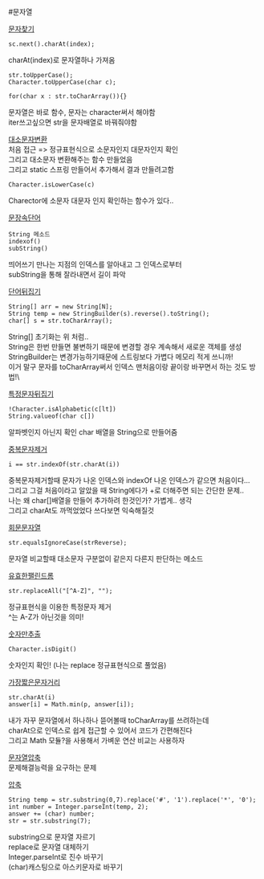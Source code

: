 #문자열

[문자찾기](문자찾기.java)  
```
sc.next().charAt(index);
```
charAt(index)로 문자열하나 가져옴
```
str.toUpperCase();
Character.toUpperCase(char c);

for(char x : str.toCharArray()){}
```
문자열은 바로 함수, 문자는 character써서 해야함   
iter쓰고싶으면 str을 문자배열로 바꿔줘야함

[대소문자변환](대소문자변환.java)   
처음 접근 => 정규표현식으로 소문자인지 대문자인지 확인   
그리고 대소문자 변환해주는 함수 만들었음   
그리고 static 스프링 만들어서 추가해서 결과 만들려고함
```
Character.isLowerCase(c)
```
Charector에 소문자 대문자 인지 확인하는 함수가 있다..   

[문장속단어](문장속단어.java)
```
String 메소드
indexof()
subString()
```
띄어쓰기 만나는 지점의 인덱스를 알아내고 그 인덱스로부터   
subString을 통해 잘라내면서 길이 파악     

[단어뒤집기](단어뒤집기.java)
```
String[] arr = new String[N];
String temp = new StringBuilder(s).reverse().toString();
char[] s = str.toCharArray();
```
String[] 초기화는 위 처럼..   
String은 한번 만들면 불변하기 때문에 변경할 경우 계속해서 새로운 객체를 생성\
StringBuilder는 변경가능하기때문에 스트링보다 가볍다 메모리 적게 쓰니까!\
이거 말구 문자를 toCharArray써서 인덱스 맨처음이랑 끝이랑 바꾸면서 하는 것도 방법!\

[특정문자뒤집기](특정문자뒤집기.java)
```
!Character.isAlphabetic(c[lt])
String.valueof(char c[])
```
알파벳인지 아닌지 확인
char 배열을 String으로 만들어줌

[중복문자제거](중복문자제거.java)
```
i == str.indexOf(str.charAt(i))
```
중복문자제거할때 문자가 나온 인덱스와 indexOf 나온 인덱스가 같으면 처음이다...\
그리고 그걸 처음이라고 알았을 때 String에다가 +로 더해주면 되는 간단한 문제..\
나는 왜 char[]배열을 만들어 추가하려 한것인가? 가볍게.. 생각\
그리고 charAt도 까먹었었다 쓰다보면 익숙해질것

[회문문자열](회문문자열.java)
```
str.equalsIgnoreCase(strReverse);
```
문자열 비교할때 대소문자 구분없이 같은지 다른지 판단하는 메소드

[유효한팰린드롬](유효한팰린드롬.java)
```
str.replaceAll("[^A-Z]", "");
```
정규표현식을 이용한 특정문자 제거\
^는 A-Z가 아닌것을 의미!

[숫자만추출](숫자만추출.java)
```
Character.isDigit()
```
숫자인지 확인! (나는 replace 정규표현식으로 풀었음)

[가장짧은문자거리](가장짧은문자거리.java)
```
str.charAt(i)
answer[i] = Math.min(p, answer[i]);
```
내가 자꾸 문자열에서 하나하나 뜯어볼때 toCharArray를 쓰려하는데\
charAt으로 인덱스로 쉽게 접근할 수 있어서 코드가 간편해진다\
그리고 Math 모듈?을 사용해서 가벼운 연산 비교는 사용하자

[문자열압축](문자열압축.java)\
문제해결능력을 요구하는 문제

[압축](압축.java)
```
String temp = str.substring(0,7).replace('#', '1').replace('*', '0');
int number = Integer.parseInt(temp, 2);
answer += (char) number;
str = str.substring(7);
```
substring으로 문자열 자르기\
replace로 문자열 대체하기\
Integer.parseInt로 진수 바꾸기\
(char)캐스팅으로 아스키문자로 바꾸기

